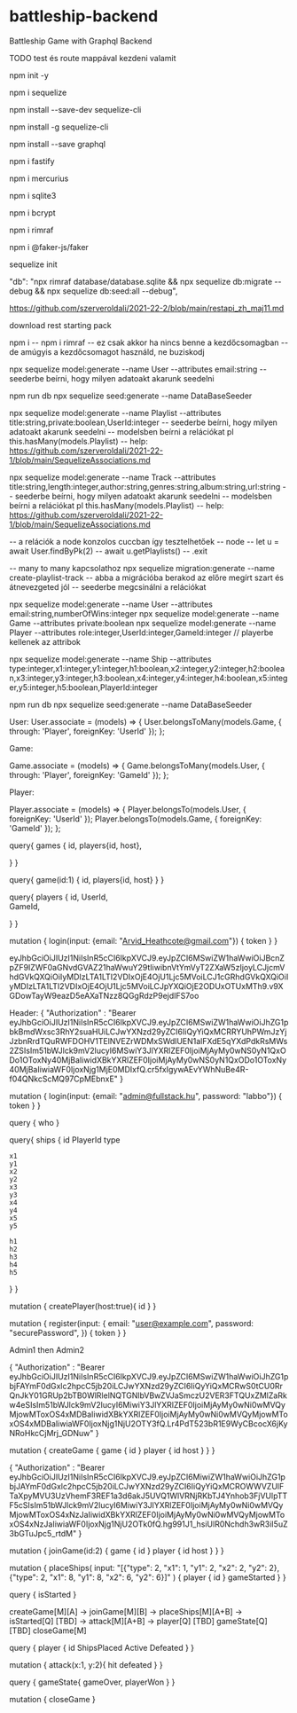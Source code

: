 # battleship-backend
 Battleship Game with Graphql Backend

TODO test és route mappával kezdeni valamit

npm init -y

npm i sequelize

npm install --save-dev sequelize-cli

npm install -g sequelize-cli

npm install --save graphql

npm i fastify

npm i mercurius

npm i sqlite3

npm i bcrypt

npm i rimraf

npm i @faker-js/faker

sequelize init

"db": "npx rimraf database/database.sqlite && npx sequelize db:migrate --debug && npx sequelize db:seed:all --debug",



https://github.com/szerveroldali/2021-22-2/blob/main/restapi_zh_maj11.md

download rest starting pack

npm i
-- npm i rimraf -- ez csak akkor ha nincs benne a kezdőcsomagban
-- de amúgyis a kezdőcsomagot használd, ne buziskodj

npx sequelize model:generate --name User --attributes email:string
-- seederbe beírni, hogy milyen adatoakt akarunk seedelni

npm run db
npx sequelize seed:generate  --name DataBaseSeeder

npx sequelize model:generate --name Playlist --attributes title:string,private:boolean,UserId:integer
-- seederbe beírni, hogy milyen adatoakt akarunk seedelni
-- modelsben beírni a relációkat pl this.hasMany(models.Playlist)
-- help: https://github.com/szerveroldali/2021-22-1/blob/main/SequelizeAssociations.md

npx sequelize model:generate --name Track --attributes title:string,length:integer,author:string,genres:string,album:string,url:string
-- seederbe beírni, hogy milyen adatoakt akarunk seedelni
-- modelsben beírni a relációkat pl this.hasMany(models.Playlist)
-- help: https://github.com/szerveroldali/2021-22-1/blob/main/SequelizeAssociations.md

-- a relációk a node konzolos cuccban így tesztelhetőek
-- node
-- let u = await User.findByPk(2)
-- await u.getPlaylists()
-- .exit

-- many to many kapcsolathoz
npx sequelize migration:generate --name create-playlist-track
-- abba a migrációba berakod az előre megírt szart és átnevezgeted jól
-- seederbe megcsinálni a relációkat


npx sequelize model:generate --name User --attributes email:string,numberOfWins:integer
npx sequelize model:generate --name Game --attributes private:boolean
npx sequelize model:generate --name Player --attributes role:integer,UserId:integer,GameId:integer
// playerbe kellenek az attribok

npx sequelize model:generate --name Ship --attributes type:integer,x1:integer,y1:integer,h1:boolean,x2:integer,y2:integer,h2:boolean,x3:integer,y3:integer,h3:boolean,x4:integer,y4:integer,h4:boolean,x5:integer,y5:integer,h5:boolean,PlayerId:integer

npm run db
npx sequelize seed:generate --name DataBaseSeeder

User:
User.associate = (models) => {
  User.belongsToMany(models.Game, { through: 'Player', foreignKey: 'UserId' });
};

Game:

Game.associate = (models) => {
  Game.belongsToMany(models.User, { through: 'Player', foreignKey: 'GameId' });
};


Player:

Player.associate = (models) => {
  Player.belongsTo(models.User, { foreignKey: 'UserId' });
  Player.belongsTo(models.Game, { foreignKey: 'GameId' });
};



query{
  games {
    id,
		players{id, host},    

  }
}

query{
  game(id:1) {
    id,
    players{id, host}
  } 
}

query{
  players {
    id,
		UserId,    
    GameId,    

  }
}


mutation {
  login(input: {email: "Arvid_Heathcote@gmail.com"}) {
    token
  }
}

eyJhbGciOiJIUzI1NiIsInR5cCI6IkpXVCJ9.eyJpZCI6MSwiZW1haWwiOiJBcnZpZF9IZWF0aGNvdGVAZ21haWwuY29tIiwibnVtYmVyT2ZXaW5zIjoyLCJjcmVhdGVkQXQiOiIyMDIzLTA1LTI2VDIxOjE4OjU1Ljc5MVoiLCJ1cGRhdGVkQXQiOiIyMDIzLTA1LTI2VDIxOjE4OjU1Ljc5MVoiLCJpYXQiOjE2ODUxOTUxMTh9.v9XGDowTayW9eazD5eAXaTNzz8QGgRdzP9ejdIFS7oo

Header:
{
  "Authorization" : "Bearer eyJhbGciOiJIUzI1NiIsInR5cCI6IkpXVCJ9.eyJpZCI6MSwiZW1haWwiOiJhZG1pbkBmdWxsc3RhY2suaHUiLCJwYXNzd29yZCI6IiQyYiQxMCRRYUhPWmJzYjJzbnRrdTQuRWFDOHV1TElNVEZrWDMxSWdlUEN1alFXdE5qYXdPdkRsMWs2ZSIsIm51bWJlck9mV2lucyI6MSwiY3JlYXRlZEF0IjoiMjAyMy0wNS0yN1QxODo1OToxNy40MjBaIiwidXBkYXRlZEF0IjoiMjAyMy0wNS0yN1QxODo1OToxNy40MjBaIiwiaWF0IjoxNjg1MjE0MDIxfQ.cr5fxIgywAEvYWhNuBe4R-f04QNkcScMQ97CpMEbnxE"
}

mutation {
  login(input: {email: "admin@fullstack.hu", password: "labbo"}) {
    token
  }
}

query {
  who
}

query{
  ships {
    id
  	PlayerId
  	type
  
  	x1
  	y1
    x2
    y2
    x3
    y3
    x4
    y4
    x5
    y5

    h1
    h2
    h3
    h4
    h5
  }
}

mutation {
  createPlayer(host:true){
    id
  }
}





mutation {
  register(input: {
    email: "user@example.com", 
    password: "securePassword", 
  }) {
    token
  }
}

Admin1 then Admin2

{
  "Authorization" : "Bearer eyJhbGciOiJIUzI1NiIsInR5cCI6IkpXVCJ9.eyJpZCI6MSwiZW1haWwiOiJhZG1pbjFAYmF0dGxlc2hpcC5jb20iLCJwYXNzd29yZCI6IiQyYiQxMCRwS0tCU0RrQnJkY01GRUp2bTB0WlRlelNQTGNlbVBwZVJaSmczU2VER3FTQUxZMlZaRkw4eSIsIm51bWJlck9mV2lucyI6MiwiY3JlYXRlZEF0IjoiMjAyMy0wNi0wMVQyMjowMToxOS4xMDBaIiwidXBkYXRlZEF0IjoiMjAyMy0wNi0wMVQyMjowMToxOS4xMDBaIiwiaWF0IjoxNjg1NjU2OTY3fQ.Lr4PdT523bR1E9WyCBcocX6jKyNRoHkcCjMrj_GDNuw"
}

mutation {
  createGame {
    game {
      id
    }
    player {
      id
      host
    }
  }
}

{
  "Authorization" : "Bearer eyJhbGciOiJIUzI1NiIsInR5cCI6IkpXVCJ9.eyJpZCI6MiwiZW1haWwiOiJhZG1pbjJAYmF0dGxlc2hpcC5jb20iLCJwYXNzd29yZCI6IiQyYiQxMCROWWVZUlFTaXpyMVU3UzVhemF3REF1a3d6akJ5UVQ1WlVRNjRKbTJ4Ynhob3FjVUlpTTF5cSIsIm51bWJlck9mV2lucyI6MiwiY3JlYXRlZEF0IjoiMjAyMy0wNi0wMVQyMjowMToxOS4xNzJaIiwidXBkYXRlZEF0IjoiMjAyMy0wNi0wMVQyMjowMToxOS4xNzJaIiwiaWF0IjoxNjg1NjU2OTk0fQ.hg991J1_hsiUlR0Nchdh3wR3iI5uZ3bGTuJpc5_rtdM"
}

mutation {
  joinGame(id:2) {
    game {
      id
    }
    player {
      id
      host
    }
  }
}

mutation {
  placeShips(
    input: "[{\"type\": 2, \"x1\": 1, \"y1\": 2, \"x2\": 2, \"y2\": 2}, {\"type\": 2, \"x1\": 8, \"y1\": 8, \"x2\": 6, \"y2\": 6}]"
  ) {
    player {
      id
    }
    gameStarted 
  }
}

query {
  isStarted
}

createGame[M][A] -> 
joinGame[M][B] -> 
placeShips[M][A+B] -> 
isStarted[Q] [TBD] -> 
attack[M][A+B] -> 
player[Q] [TBD] 
gameState[Q] [TBD] 
closeGame[M] 

query {
  player {
    id
    ShipsPlaced
    Active
    Defeated
  }
}

mutation {
  attack(x:1, y:2){
    hit
    defeated
  }
}

query {
  gameState{
    gameOver,
    playerWon
  }
}

mutation {
  closeGame
}
